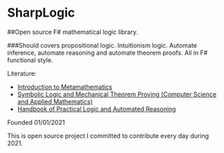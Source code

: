 # SharpLogic

##Open source F# mathematical logic library.

###Should covers propositional logic. Intuitionism logic. Automate inference, automate reasoning and automate theorem proofs. All in F# functional style.

Literature:
* [Introduction to Metamathematics](https://www.amazon.com/Introduction-Metamathematics-Stephen-Cole-Kleene/dp/0923891579/ref=mp_s_a_1_1?dchild=1&keywords=introduction+to+mathematics+by+stephen+cole+kleene&qid=1609609409&sr=8-1)
* [Symbolic Logic and Mechanical Theorem Proving (Computer Science and Applied Mathematics)](https://www.amazon.com/Symbolic-Mechanical-Theorem-Computer-Classics/dp/0121703509)
* [Handbook of Practical Logic and Automated Reasoning](https://www.amazon.com/Handbook-Practical-Logic-Automated-Reasoning/dp/0521899575/ref=mp_s_a_1_1?dchild=1&keywords=cambridge+handbook+of+practical+logic+an&qid=1609609217&sr=8-1)

Founded 01/01/2021

This is open source project I committed to contribute every day during 2021.
